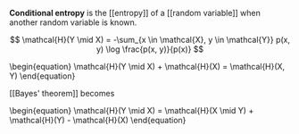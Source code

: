 **Conditional entropy** is the [[entropy]] of a [[random variable]] when another random variable is known.

$$
\mathcal{H}(Y \mid X) = -\sum_{x \in \mathcal{X}, y \in \mathcal{Y}} p(x, y) \log \frac{p(x, y)}{p(x)}
$$

\begin{equation}
\mathcal{H}(Y \mid X)  + \mathcal{H}(X) = \mathcal{H}(X, Y)
\end{equation}

[[Bayes' theorem]] becomes

\begin{equation}
\mathcal{H}(Y \mid X) = \mathcal{H}(X \mid Y) + \mathcal{H}(Y) - \mathcal{H}(X)
\end{equation}
